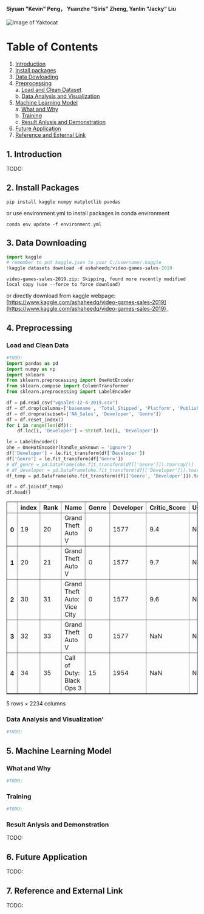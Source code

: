 #### Siyuan "Kevin" Peng， Yuanzhe "Siris" Zheng, Yanlin "Jacky" Liu
![Image of Yaktocat](https://cdn.mos.cms.futurecdn.net/rLh7Dh7EKo8F6zmDtXYp8W.jpg)
# Table of Contents
1. [Introduction](#introduction)
2. [Install packages](#install-pkg)
3. [Data Dowloading](#data-download)
4. [Preprocessing](#preprocessing)<br>
    a. [Load and Clean Dataset](#load-and-clean)<br>
    b. [Data Analysis and Visualization](#data-ana-vis)
5. [Machine Learning Model](#ml-model)<br>
    a. [What and Why](#what-why)<br>
    b. [Training](#training)<br>
    c. [Result Anlysis and Demonstration](#result-ana-demon)
6. [Future Application](#future-app)
7. [Reference and External Link](#ref-and-extlink)

## 1. Introduction <a name="introduction"></a>
TODO:

## 2. Install Packages <a name="install-pkg"></a>
```
pip install kaggle numpy matplotlib pandas
```
or use environment.yml to install packages in conda environment
```
conda env update -f environment.yml
```
## 3. Data Downloading <a name="data-download"></a>


```python
import kaggle
# remember to put kaggle.json to your C:/username/.kaggle
!kaggle datasets download -d ashaheedq/video-games-sales-2019
```

    video-games-sales-2019.zip: Skipping, found more recently modified local copy (use --force to force download)
    

or directly download from kaggle webpage: [https://www.kaggle.com/ashaheedq/video-games-sales-2019](https://www.kaggle.com/ashaheedq/video-games-sales-2019)_
## 4. Preprocessing <a name="preprocessing"></a>
### Load and Clean Data <a name="load-and-clean"></a>


```python
#TODO:
import pandas as pd
import numpy as np
import sklearn
from sklearn.preprocessing import OneHotEncoder
from sklearn.compose import ColumnTransformer
from sklearn.preprocessing import LabelEncoder

df = pd.read_csv("vgsales-12-4-2019.csv")
df = df.drop(columns=['basename', 'Total_Shipped', 'Platform', 'Publisher', 'VGChartz_Score', 'Last_Update', 'url', 'status', 'Vgchartzscore', 'img_url', 'ESRB_Rating'])
df = df.dropna(subset=['NA_Sales', 'Developer', 'Genre'])
df = df.reset_index()
for i in range(len(df)):
    df.loc[i, 'Developer'] = str(df.loc[i, 'Developer'])

le = LabelEncoder()
ohe = OneHotEncoder(handle_unknown = 'ignore')
df['Developer'] = le.fit_transform(df['Developer'])
df['Genre'] = le.fit_transform(df['Genre'])
# df_genre = pd.DataFrame(ohe.fit_transform(df[['Genre']]).toarray())
# df_developer = pd.DataFrame(ohe.fit_transform(df[['Developer']]).toarray())
df_temp = pd.DataFrame(ohe.fit_transform(df[['Genre', 'Developer']]).toarray())
```


```python
df = df.join(df_temp)
df.head()
```




<div>
<style scoped>
    .dataframe tbody tr th:only-of-type {
        vertical-align: middle;
    }

    .dataframe tbody tr th {
        vertical-align: top;
    }

    .dataframe thead th {
        text-align: right;
    }
</style>
<table border="1" class="dataframe">
  <thead>
    <tr style="text-align: right;">
      <th></th>
      <th>index</th>
      <th>Rank</th>
      <th>Name</th>
      <th>Genre</th>
      <th>Developer</th>
      <th>Critic_Score</th>
      <th>User_Score</th>
      <th>Global_Sales</th>
      <th>NA_Sales</th>
      <th>PAL_Sales</th>
      <th>...</th>
      <th>2211</th>
      <th>2212</th>
      <th>2213</th>
      <th>2214</th>
      <th>2215</th>
      <th>2216</th>
      <th>2217</th>
      <th>2218</th>
      <th>2219</th>
      <th>2220</th>
    </tr>
  </thead>
  <tbody>
    <tr>
      <th>0</th>
      <td>19</td>
      <td>20</td>
      <td>Grand Theft Auto V</td>
      <td>0</td>
      <td>1577</td>
      <td>9.4</td>
      <td>NaN</td>
      <td>20.32</td>
      <td>6.37</td>
      <td>9.85</td>
      <td>...</td>
      <td>0.0</td>
      <td>0.0</td>
      <td>0.0</td>
      <td>0.0</td>
      <td>0.0</td>
      <td>0.0</td>
      <td>0.0</td>
      <td>0.0</td>
      <td>0.0</td>
      <td>0.0</td>
    </tr>
    <tr>
      <th>1</th>
      <td>20</td>
      <td>21</td>
      <td>Grand Theft Auto V</td>
      <td>0</td>
      <td>1577</td>
      <td>9.7</td>
      <td>NaN</td>
      <td>19.39</td>
      <td>6.06</td>
      <td>9.71</td>
      <td>...</td>
      <td>0.0</td>
      <td>0.0</td>
      <td>0.0</td>
      <td>0.0</td>
      <td>0.0</td>
      <td>0.0</td>
      <td>0.0</td>
      <td>0.0</td>
      <td>0.0</td>
      <td>0.0</td>
    </tr>
    <tr>
      <th>2</th>
      <td>30</td>
      <td>31</td>
      <td>Grand Theft Auto: Vice City</td>
      <td>0</td>
      <td>1577</td>
      <td>9.6</td>
      <td>NaN</td>
      <td>16.15</td>
      <td>8.41</td>
      <td>5.49</td>
      <td>...</td>
      <td>0.0</td>
      <td>0.0</td>
      <td>0.0</td>
      <td>0.0</td>
      <td>0.0</td>
      <td>0.0</td>
      <td>0.0</td>
      <td>0.0</td>
      <td>0.0</td>
      <td>0.0</td>
    </tr>
    <tr>
      <th>3</th>
      <td>32</td>
      <td>33</td>
      <td>Grand Theft Auto V</td>
      <td>0</td>
      <td>1577</td>
      <td>NaN</td>
      <td>NaN</td>
      <td>15.86</td>
      <td>9.06</td>
      <td>5.33</td>
      <td>...</td>
      <td>0.0</td>
      <td>0.0</td>
      <td>0.0</td>
      <td>0.0</td>
      <td>0.0</td>
      <td>0.0</td>
      <td>0.0</td>
      <td>0.0</td>
      <td>0.0</td>
      <td>0.0</td>
    </tr>
    <tr>
      <th>4</th>
      <td>34</td>
      <td>35</td>
      <td>Call of Duty: Black Ops 3</td>
      <td>15</td>
      <td>1954</td>
      <td>NaN</td>
      <td>NaN</td>
      <td>15.09</td>
      <td>6.18</td>
      <td>6.05</td>
      <td>...</td>
      <td>0.0</td>
      <td>0.0</td>
      <td>0.0</td>
      <td>0.0</td>
      <td>0.0</td>
      <td>0.0</td>
      <td>0.0</td>
      <td>0.0</td>
      <td>0.0</td>
      <td>0.0</td>
    </tr>
  </tbody>
</table>
<p>5 rows × 2234 columns</p>
</div>



### Data Analysis and Visualization' <a name="data-ana-vis"></a>


```python
#TODO:
```

## 5. Machine Learning Model <a name="ml-model"></a>
### What and Why <a name="what-why"></a>


```python
#TODO:
```

### Training <a name="training"></a>


```python
#TODO:
```

### Result Anlysis and Demonstration <a name="result-ana-demon"></a>
TODO:
## 6. Future Application <a name="future-app"></a>
TODO:
## 7. Reference and External Link <a name="ref-and-extlink"></a>
TODO:
